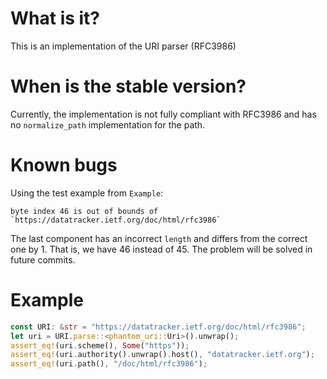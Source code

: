 # What is it?
This is an implementation of the URI parser (RFC3986)
# When is the stable version?
Currently, the implementation is not fully compliant with RFC3986 and has no `normalize_path` implementation for the path.
# Known bugs
Using the test example from `Example`:
```
byte index 46 is out of bounds of `https://datatracker.ietf.org/doc/html/rfc3986`
```
The last component has an incorrect `length` and differs from the correct one by 1. That is, we have 46 instead of 45.
The problem will be solved in future commits.
# Example
```rust
const URI: &str = "https://datatracker.ietf.org/doc/html/rfc3986";
let uri = URI.parse::<phantom_uri::Uri>().unwrap();
assert_eq!(uri.scheme(), Some("https"));
assert_eq!(uri.authority().unwrap().host(), "datatracker.ietf.org");
assert_eq!(uri.path(), "/doc/html/rfc3986");
```